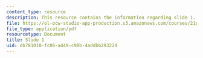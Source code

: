 ```yaml
---
content_type: resource
description: This resource contains the information regarding slide 1.
file: https://ol-ocw-studio-app-production.s3.amazonaws.com/courses/21g-401-german-i-fall-2008/db781010fc86a449c90b4addbb293224_MIT21G_401F08_group1.pdf
file_type: application/pdf
resourcetype: Document
title: Slide 1
uid: db781010-fc86-a449-c90b-4addbb293224
---
```

